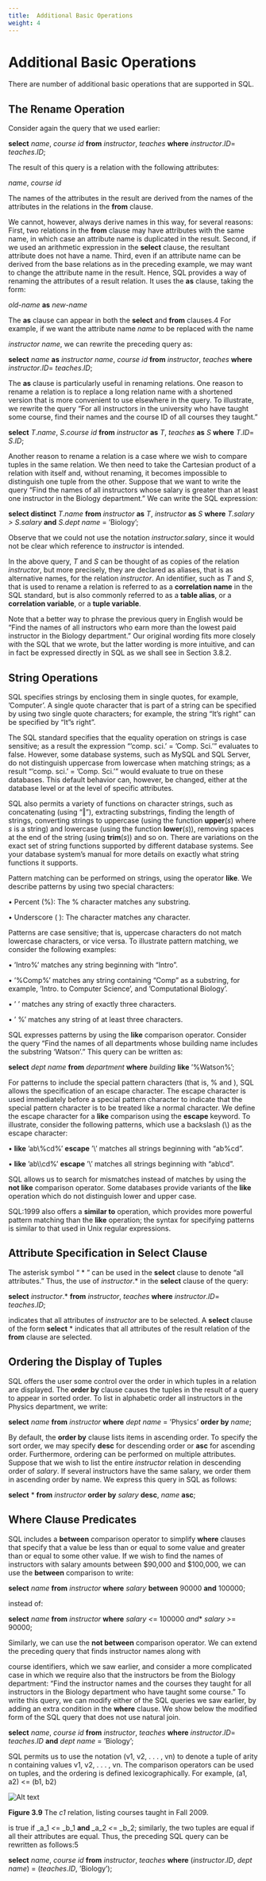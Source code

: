 ```yaml
---
title:  Additional Basic Operations
weight: 4
---
```


# Additional Basic Operations

There are number of additional basic operations that are supported in SQL.

## The Rename Operation

Consider again the query that we used earlier:

**select** _name_, _course id_ 
**from** _instructor_, _teaches_ 
**where** _instructor_._ID_\= _teaches_._ID_;

The result of this query is a relation with the following attributes:

_name_, _course id_

The names of the attributes in the result are derived from the names of the attributes in the relations in the **from** clause.

We cannot, however, always derive names in this way, for several reasons: First, two relations in the **from** clause may have attributes with the same name, in which case an attribute name is duplicated in the result. Second, if we used an arithmetic expression in the **select** clause, the resultant attribute does not have a name. Third, even if an attribute name can be derived from the base relations as in the preceding example, we may want to change the attribute name in the result. Hence, SQL provides a way of renaming the attributes of a result relation. It uses the **as** clause, taking the form:

_old-name_ **as** _new-name_  

The **as** clause can appear in both the **select** and **from** clauses.4 For example, if we want the attribute name _name_ to be replaced with the name

_instructor name_, we can rewrite the preceding query as:

**select** _name_ **as** _instructor name_, _course id_ 
**from** _instructor_, _teaches_ 
**where** _instructor_._ID_\= _teaches_._ID_;

The **as** clause is particularly useful in renaming relations. One reason to rename a relation is to replace a long relation name with a shortened version that is more convenient to use elsewhere in the query. To illustrate, we rewrite the query “For all instructors in the university who have taught some course, find their names and the course ID of all courses they taught.”

**select** _T_._name_, _S_._course id_ 
**from** _instructor_ **as** _T_, _teaches_ **as** _S_ 
**where** _T_._ID_\= _S_._ID_;

Another reason to rename a relation is a case where we wish to compare tuples in the same relation. We then need to take the Cartesian product of a relation with itself and, without renaming, it becomes impossible to distinguish one tuple from the other. Suppose that we want to write the query “Find the names of all instructors whose salary is greater than at least one instructor in the Biology department.” We can write the SQL expression:

**select distinct** _T_._name_ 
**from** _instructor_ **as** _T_, _instructor_ **as** _S_ 
**where** _T.salary > S.salary_ **and** _S.dept name_ \= ’Biology’;

Observe that we could not use the notation _instructor.salary_, since it would not be clear which reference to _instructor_ is intended.

In the above query, _T_ and _S_ can be thought of as copies of the relation _instructor_, but more precisely, they are declared as aliases, that is as alternative names, for the relation _instructor_. An identifier, such as _T_ and _S_, that is used to rename a relation is referred to as a **correlation name** in the SQL standard, but is also commonly referred to as a **table alias**, or a **correlation variable**, or a **tuple variable**.

Note that a better way to phrase the previous query in English would be “Find the names of all instructors who earn more than the lowest paid instructor in the Biology department.” Our original wording fits more closely with the SQL that we wrote, but the latter wording is more intuitive, and can in fact be expressed directly in SQL as we shall see in Section 3.8.2.

## String Operations

SQL specifies strings by enclosing them in single quotes, for example, ’Computer’. A single quote character that is part of a string can be specified by using two single quote characters; for example, the string “It’s right” can be specified by “It”s right”.

The SQL standard specifies that the equality operation on strings is case sensitive; as a result the expression “’comp. sci.’ = ’Comp. Sci.’” evaluates to false. However, some database systems, such as MySQL and SQL Server, do not distinguish uppercase from lowercase when matching strings; as a result “’comp. sci.’ = ’Comp. Sci.’” would evaluate to true on these databases. This default behavior can, however, be changed, either at the database level or at the level of specific attributes.

SQL also permits a variety of functions on character strings, such as concatenating (using “‖”), extracting substrings, finding the length of strings, converting strings to uppercase (using the function **upper**(_s_) where _s_ is a string) and lowercase (using the function **lower**(_s_)), removing spaces at the end of the string (using **trim**(_s_)) and so on. There are variations on the exact set of string functions supported by different database systems. See your database system’s manual for more details on exactly what string functions it supports.

Pattern matching can be performed on strings, using the operator **like**. We describe patterns by using two special characters:

• Percent (%): The % character matches any substring.

• Underscore ( ): The character matches any character.

Patterns are case sensitive; that is, uppercase characters do not match lowercase characters, or vice versa. To illustrate pattern matching, we consider the following examples:

• ’Intro%’ matches any string beginning with “Intro”.

• ’%Comp%’ matches any string containing “Comp” as a substring, for example, ’Intro. to Computer Science’, and ’Computational Biology’.

• ’ ’ matches any string of exactly three characters.

• ’ %’ matches any string of at least three characters.

SQL expresses patterns by using the **like** comparison operator. Consider the query “Find the names of all departments whose building name includes the substring ‘Watson’.” This query can be written as:

**select** _dept name_ 
**from** _department_ 
**where** _building_ **like** ’%Watson%’;  

For patterns to include the special pattern characters (that is, % and ), SQL allows the specification of an escape character. The escape character is used immediately before a special pattern character to indicate that the special pattern character is to be treated like a normal character. We define the escape character for a **like** comparison using the **escape** keyword. To illustrate, consider the following patterns, which use a backslash (\\) as the escape character:

• **like** ’ab\\%cd%’ **escape** ’\\’ matches all strings beginning with “ab%cd”.

• **like** ’ab\\\\cd%’ **escape** ’\\’ matches all strings beginning with “ab\\cd”.

SQL allows us to search for mismatches instead of matches by using the **not like** comparison operator. Some databases provide variants of the **like** operation which do not distinguish lower and upper case.

SQL:1999 also offers a **similar to** operation, which provides more powerful pattern matching than the **like** operation; the syntax for specifying patterns is similar to that used in Unix regular expressions.

## Attribute Specification in Select Clause

The asterisk symbol “ \* ” can be used in the **select** clause to denote “all attributes.” Thus, the use of _instructor_.\* in the **select** clause of the query:

**select** _instructor_.\* 
**from** _instructor_, _teaches_ 
**where** _instructor_._ID_\= _teaches_._ID_;

indicates that all attributes of _instructor_ are to be selected. A **select** clause of the form **select** \* indicates that all attributes of the result relation of the **from** clause are selected.

## Ordering the Display of Tuples

SQL offers the user some control over the order in which tuples in a relation are displayed. The **order by** clause causes the tuples in the result of a query to appear in sorted order. To list in alphabetic order all instructors in the Physics department, we write:

**select** _name_ 
**from** _instructor_ 
**where** _dept name_ \= ’Physics’
**order by** _name_;

By default, the **order by** clause lists items in ascending order. To specify the sort order, we may specify **desc** for descending order or **asc** for ascending order. Furthermore, ordering can be performed on multiple attributes. Suppose that we wish to list the entire _instructor_ relation in descending order of _salary_. If several instructors have the same salary, we order them in ascending order by name. We express this query in SQL as follows:

**select** \* 
**from** _instructor_ 
**order by** _salary_ **desc**, _name_ **asc**;

## Where Clause Predicates

SQL includes a **between** comparison operator to simplify **where** clauses that specify that a value be less than or equal to some value and greater than or equal to some other value. If we wish to find the names of instructors with salary amounts between $90,000 and $100,000, we can use the **between** comparison to write:

**select** _name_ 
**from** _instructor_ 
**where** _salary_ **between** 90000 **and** 100000;

instead of:

**select** _name_ 
**from** _instructor_ 
**where** _salary <_\= 100000 *and** _salary >_\= 90000;

Similarly, we can use the **not between** comparison operator. We can extend the preceding query that finds instructor names along with

course identifiers, which we saw earlier, and consider a more complicated case in which we require also that the instructors be from the Biology department: “Find the instructor names and the courses they taught for all instructors in the Biology department who have taught some course.” To write this query, we can modify either of the SQL queries we saw earlier, by adding an extra condition in the **where** clause. We show below the modified form of the SQL query that does not use natural join.

**select** _name_, _course id_
**from** _instructor_, _teaches_ 
**where** _instructor_._ID_\= _teaches_._ID_ **and** _dept name_ \= ’Biology’;

SQL permits us to use the notation (v1, v2, . . . , vn) to denote a tuple of arity n containing values v1, v2, . . . , vn. The comparison operators can be used on tuples, and the ordering is defined lexicographically. For example, (a1, a2) <\= (b1, b2)  

![Alt text](image-20.png)

**Figure 3.9** The _c1_ relation, listing courses taught in Fall 2009.

is true if _a_1 _<_\= _b_1 **and** _a_2 _<_\= _b_2; similarly, the two tuples are equal if all their attributes are equal. Thus, the preceding SQL query can be rewritten as follows:5

**select** _name_, _course id_ 
**from** _instructor_, _teaches_
**where** (_instructor_._ID_, _dept name_) = (_teaches_._ID_, ’Biology’);


